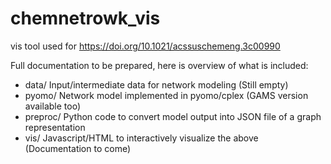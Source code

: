 # chemnetrowk_vis
vis tool used for https://doi.org/10.1021/acssuschemeng.3c00990

Full documentation to be prepared, here is overview of what is included:

* data/
	Input/intermediate data for network modeling (Still empty)
* pyomo/
	Network model implemented in pyomo/cplex (GAMS version available too)
* preproc/
	Python code to convert model output into JSON file of a graph representation
* vis/
	Javascript/HTML to interactively visualize the above (Documentation to come)
